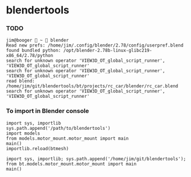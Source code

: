 # blendertools

### TODO

	jim@booger  ~  blender
	Read new prefs: /home/jim/.config/blender/2.78/config/userpref.blend
	found bundled python: /opt/blender-2.78b-linux-glibc219-x86_64/2.78/python
	search for unknown operator 'VIEW3D_OT_global_script_runner', 'VIEW3D_OT_global_script_runner'
	search for unknown operator 'VIEW3D_OT_global_script_runner', 'VIEW3D_OT_global_script_runner'
	read blend: /home/jim/git/blendertools/bt/projects/rc_car/blender/rc_car.blend
	search for unknown operator 'VIEW3D_OT_global_script_runner', 'VIEW3D_OT_global_script_runner'



### To import in Blender console

	import sys, importlib
	sys.path.append('/path/to/blendertools')
	import models
	from models.motor_mount.motor_mount import main
	main()
	importlib.reload(btmesh)

	import sys, importlib; sys.path.append('/home/jim/git/blendertools');
	from bt.models.motor_mount.motor_mount import main
	main()
